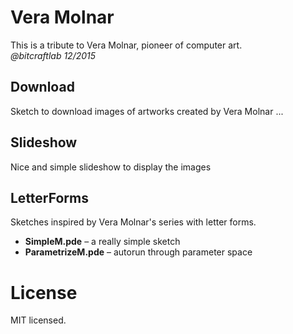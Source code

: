 # Vera Molnar
This is a tribute to Vera Molnar, pioneer of computer art.  
*@bitcraftlab 12/2015*

## Download
Sketch to download images of artworks created by Vera Molnar ...

## Slideshow
Nice and simple slideshow to display the images

## LetterForms
Sketches inspired by Vera Molnar's series with letter forms.
* **SimpleM.pde** – a really simple sketch
* **ParametrizeM.pde** – autorun through parameter space

# License
MIT licensed.
